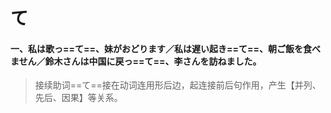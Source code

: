 # て

#### 一、私は歌っ==て==、妹がおどります／私は遅い起き==て==、朝ご飯を食べません／鈴木さんは中国に戻っ==て==、李さんを訪ねました。

> 接续助词==て==接在动词连用形后边，起连接前后句作用，产生【并列、先后、因果】等关系。　　
